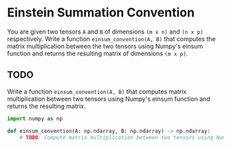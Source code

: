 # Einstein Summation Convention

You are given two tensors `A` and `B` of dimensions `(m x n)` and `(n x p)` respectively. Write a function `einsum_convention(A, B)` that computes the matrix multiplication between the two tensors using Numpy's einsum function and returns the resulting matrix of dimensions `(m x p)`.

## TODO

Write a function `einsum_convention(A, B)` that computes matrix multiplication between two tensors using Numpy's einsum function and returns the resulting matrix.

```python
import numpy as np

def einsum_convention(A: np.ndarray, B: np.ndarray) -> np.ndarray:
    # TODO: Compute matrix multiplication between two tensors using Numpy's einsum function and return the resulting matrix.
```
